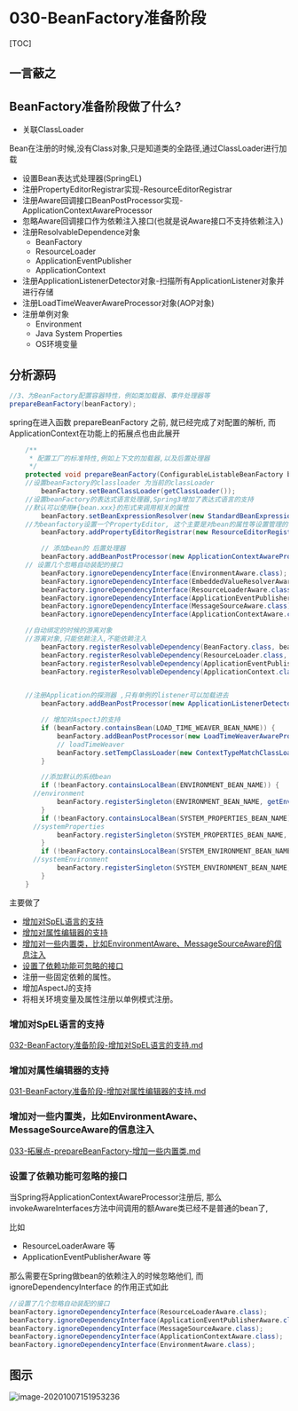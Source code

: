 # 	030-BeanFactory准备阶段

[TOC]

## 一言蔽之



## BeanFactory准备阶段做了什么?

- 关联ClassLoader

Bean在注册的时候,没有Class对象,只是知道类的全路径,通过ClassLoader进行加载

- 设置Bean表达式处理器(SpringEL)
- 注册PropertyEditorRegistrar实现-ResourceEditorRegistrar
- 注册Aware回调接口BeanPostProcessor实现-ApplicationContextAwareProcessor
- 忽略Aware回调接口作为依赖注入接口(也就是说Aware接口不支持依赖注入)
- 注册ResolvableDependence对象
  - BeanFactory
  - ResourceLoader
  - ApplicationEventPublisher
  - ApplicationContext
- 注册ApplicationListenerDetector对象-扫描所有ApplicationListener对象并进行存储
- 注册LoadTimeWeaverAwareProcessor对象(AOP对象)
- 注册单例对象
  - Environment
  - Java System Properties
  - OS环境变量

## 分析源码

```java
//3、为BeanFactory配置容器特性，例如类加载器、事件处理器等
prepareBeanFactory(beanFactory);
```

spring在进入函数 prepareBeanFactory 之前, 就已经完成了对配置的解析, 而 ApplicationContext在功能上的拓展点也由此展开

```java
	/**
	 * 配置工厂的标准特性,例如上下文的加载器,以及后置处理器
	 */
	protected void prepareBeanFactory(ConfigurableListableBeanFactory beanFactory) {
    //设置beanFactory的classloader 为当前的classLoader
		beanFactory.setBeanClassLoader(getClassLoader());
    //设置beanFactory的表达式语言处理器,Spring3增加了表达式语言的支持
    //默认可以使用#{bean.xxx}的形式来调用相关的属性
		beanFactory.setBeanExpressionResolver(new StandardBeanExpressionResolver(beanFactory.getBeanClassLoader()));
    //为beanfactory设置一个PropertyEditor, 这个主要是对bean的属性等设置管理的一个工具
		beanFactory.addPropertyEditorRegistrar(new ResourceEditorRegistrar(this, getEnvironment()));

		// 添加bean的 后置处理器
		beanFactory.addBeanPostProcessor(new ApplicationContextAwareProcessor(this));
    // 设置几个忽略自动装配的接口
		beanFactory.ignoreDependencyInterface(EnvironmentAware.class);
		beanFactory.ignoreDependencyInterface(EmbeddedValueResolverAware.class);
		beanFactory.ignoreDependencyInterface(ResourceLoaderAware.class);
		beanFactory.ignoreDependencyInterface(ApplicationEventPublisherAware.class);
		beanFactory.ignoreDependencyInterface(MessageSourceAware.class);
		beanFactory.ignoreDependencyInterface(ApplicationContextAware.class);

    //自动绑定的时候的游离对象
    //游离对象,只能依赖注入,不能依赖注入
		beanFactory.registerResolvableDependency(BeanFactory.class, beanFactory);
		beanFactory.registerResolvableDependency(ResourceLoader.class, this);
		beanFactory.registerResolvableDependency(ApplicationEventPublisher.class, this);
		beanFactory.registerResolvableDependency(ApplicationContext.class, this);


    //注册Application的探测器 ,只有单例的listener可以加载进去
		beanFactory.addBeanPostProcessor(new ApplicationListenerDetector(this));

		// 增加对AspectJ的支持
		if (beanFactory.containsBean(LOAD_TIME_WEAVER_BEAN_NAME)) {
			beanFactory.addBeanPostProcessor(new LoadTimeWeaverAwareProcessor(beanFactory));
			// loadTimeWeaver
			beanFactory.setTempClassLoader(new ContextTypeMatchClassLoader(beanFactory.getBeanClassLoader()));
		}

		//添加默认的系统bean
		if (!beanFactory.containsLocalBean(ENVIRONMENT_BEAN_NAME)) {
      //environment
			beanFactory.registerSingleton(ENVIRONMENT_BEAN_NAME, getEnvironment());
		}
		if (!beanFactory.containsLocalBean(SYSTEM_PROPERTIES_BEAN_NAME)) {
      //systemProperties
			beanFactory.registerSingleton(SYSTEM_PROPERTIES_BEAN_NAME, getEnvironment().getSystemProperties());
		}
		if (!beanFactory.containsLocalBean(SYSTEM_ENVIRONMENT_BEAN_NAME)) {
      //systemEnvironment
			beanFactory.registerSingleton(SYSTEM_ENVIRONMENT_BEAN_NAME, getEnvironment().getSystemEnvironment());
		}
	}

```

主要做了

- [增加对SpEL语言的支持](#增加对SpEL语言的支持)
- [增加对属性编辑器的支持](#增加对属性编辑器的支持)
- [增加对一些内置类，比如EnvironmentAware、MessageSourceAware的信息注入](#增加对一些内置类，比如EnvironmentAware、MessageSourceAware的信息注入)
- [设置了依赖功能可忽略的接口](#设置了依赖功能可忽略的接口)
- 注册一些固定依赖的属性。
- 增加AspectJ的支持
- 将相关环境变量及属性注册以单例模式注册。

### 增加对SpEL语言的支持

 [032-BeanFactory准备阶段-增加对SpEL语言的支持.md](032-BeanFactory准备阶段-增加对SpEL语言的支持.md) 

### 增加对属性编辑器的支持

 [031-BeanFactory准备阶段-增加对属性编辑器的支持.md](031-BeanFactory准备阶段-增加对属性编辑器的支持.md) 

### 增加对一些内置类，比如EnvironmentAware、MessageSourceAware的信息注入

 [033-拓展点-prepareBeanFactory-增加一些内置类.md](033-拓展点-prepareBeanFactory-增加一些内置类.md) 

### 设置了依赖功能可忽略的接口

当Spring将ApplicationContextAwareProcessor注册后, 那么invokeAwareInterfaces方法中间调用的额Aware类已经不是普通的bean了,

比如

- ResourceLoaderAware 等
- ApplicationEventPublisherAware 等

那么需要在Spring做bean的依赖注入的时候忽略他们, 而 ignoreDependencyInterface 的作用正式如此

```java
//设置了几个忽略自动装配的接口
beanFactory.ignoreDependencyInterface(ResourceLoaderAware.class);
beanFactory.ignoreDependencyInterface(ApplicationEventPublisherAware.class);
beanFactory.ignoreDependencyInterface(MessageSourceAware.class);
beanFactory.ignoreDependencyInterface(ApplicationContextAware.class);
beanFactory.ignoreDependencyInterface(EnvironmentAware.class);
```

## 图示

![image-20201007151953236](../../assets/image-20201007151953236.png)

